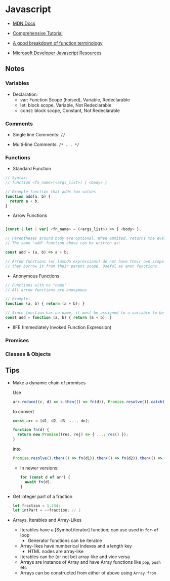 # Javascript

- [MDN Docs](https://developer.mozilla.org/en-US/docs/Web/javascript)

- [Comprehensive Tutorial](https://javascript.info/)

- [A good breakdown of function terminology](https://dev.to/aaron_powell/named-function-vs-variable-function-11m0)

- [Microsoft Developer Javascript Resources](https://developer.microsoft.com/en-us/javascript/)

## Notes

### Variables

- Declaration:
  - var: Function Scope (hoised), Variable, Redeclarable
  - let: block scope, Variable, Not Redeclarable
  - const: block scope, Constant, Not Redeclarable

### Comments

- Single line Comments: `//`

- Multi-line Comments: `/* ... */`

### Functions

- Standard Function

```js
// Syntax:
// function <fn_name>(<args_list>) { <body> }

// Example function that adds two values
function add(a, b) {
  return a + b;
}
```

- Arrow Functions

```javascript

[const | let | var] <fn_name> = (<args_list>) => { <body> };

// Parentheses around body are optional. When ommited, returns the evaluated value by default
// The same "add" function above can be written as:

const add = (a, b) => a + b;

// Arrow functions (or lambda expressions) do not have their own scope (this),
// they borrow it from their parent scope. Useful as anon functions.
```

- Anonymous Functions

```javascript
// Functions with no "name"
// All arrow functions are anonymous

// Example:
function (a, b) { return (a + b); }

// Since function has no name, it must be assigned to a variable to be called.
const add = function (a, b) { return (a + b); }
```

- IIFE (Immediately Invoked Function Expression)

### Promises

### Classes & Objects

## Tips

- Make a dynamic chain of promises

  Use

  ```js
  arr.reduce((c, d) => c.then(() => fn(d)), Promise.resolve()).catch(error);
  ```

  to convert

  ```js
  const arr = [d1, d2, d3, ..., dn];

  function fn(d) {
    return new Promise((res, rej) => { ...; res() });
  }
  ```

  into

  ```js
  Promise.resolve().then(() => fn(d1)).then(() => fn(d2)).then(() => fn(d3))...then(() => fn(dn)).catch(error)
  ```

  - In newer versions:

    ```js
    for (const d of arr) {
      await fn(d);
    }
    ```

- Get integer part of a fraction

  ```js
  let fraction = 1.234;
  let intPart = ~~fraction; // 1
  ```

- Arrays, Iterables and Array-Likes

  - Iterables have a [Symbol.iterator] function; can use used in `for-of` loop
    - Generator functions can be iterable
  - Array-likes have numberical indexes and a length key
    - HTML nodes are array-like
  - Iterables can be (or not be) array-like and vice versa
  - Arrays are instance of Array and have Array functions like `pop`, `push` etc
  - Arrays can be constructed from either of above using `Array.from`
